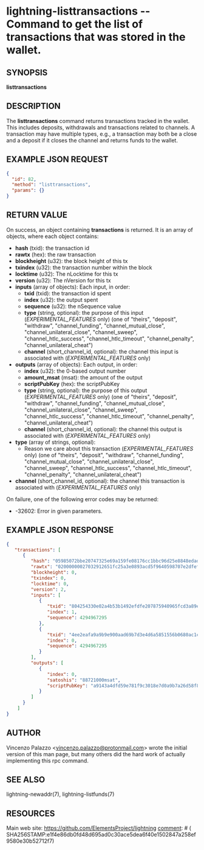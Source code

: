 lightning-listtransactions -- Command to get the list of transactions that was stored in the wallet.
============================================================

SYNOPSIS
--------

**listtransactions**

DESCRIPTION
-----------

The **listtransactions** command returns transactions tracked in the wallet. This includes deposits, withdrawals and transactions related to channels. A transaction may have multiple types, e.g., a transaction may both be a close and a deposit if it closes the channel and returns funds to the wallet.

EXAMPLE JSON REQUEST
------------
```json
{
  "id": 82,
  "method": "listtransactions",
  "params": {}
}
```

RETURN VALUE
------------

[comment]: # (GENERATE-FROM-SCHEMA-START)
On success, an object containing **transactions** is returned.  It is an array of objects, where each object contains:

- **hash** (txid): the transaction id
- **rawtx** (hex): the raw transaction
- **blockheight** (u32): the block height of this tx
- **txindex** (u32): the transaction number within the block
- **locktime** (u32): The nLocktime for this tx
- **version** (u32): The nVersion for this tx
- **inputs** (array of objects): Each input, in order:
  - **txid** (txid): the transaction id spent
  - **index** (u32): the output spent
  - **sequence** (u32): the nSequence value
  - **type** (string, optional): the purpose of this input (*EXPERIMENTAL_FEATURES* only) (one of "theirs", "deposit", "withdraw", "channel_funding", "channel_mutual_close", "channel_unilateral_close", "channel_sweep", "channel_htlc_success", "channel_htlc_timeout", "channel_penalty", "channel_unilateral_cheat")
  - **channel** (short_channel_id, optional): the channel this input is associated with (*EXPERIMENTAL_FEATURES* only)
- **outputs** (array of objects): Each output, in order:
  - **index** (u32): the 0-based output number
  - **amount\_msat** (msat): the amount of the output
  - **scriptPubKey** (hex): the scriptPubKey
  - **type** (string, optional): the purpose of this output (*EXPERIMENTAL_FEATURES* only) (one of "theirs", "deposit", "withdraw", "channel_funding", "channel_mutual_close", "channel_unilateral_close", "channel_sweep", "channel_htlc_success", "channel_htlc_timeout", "channel_penalty", "channel_unilateral_cheat")
  - **channel** (short_channel_id, optional): the channel this output is associated with (*EXPERIMENTAL_FEATURES* only)
- **type** (array of strings, optional):
  - Reason we care about this transaction (*EXPERIMENTAL_FEATURES* only) (one of "theirs", "deposit", "withdraw", "channel_funding", "channel_mutual_close", "channel_unilateral_close", "channel_sweep", "channel_htlc_success", "channel_htlc_timeout", "channel_penalty", "channel_unilateral_cheat")
- **channel** (short_channel_id, optional): the channel this transaction is associated with (*EXPERIMENTAL_FEATURES* only)

[comment]: # (GENERATE-FROM-SCHEMA-END)
  
On failure, one of the following error codes may be returned:
- -32602: Error in given parameters.

EXAMPLE JSON RESPONSE
-----
```json
{
   "transactions": [
      {
         "hash": "05985072bbe20747325e69a159fe08176cc1bbc96d25e8848edad2dddc1165d0",
         "rawtx": "02000000027032912651fc25a3e0893acd5f9640598707e2dfef92143bb5a4020e335442800100000017160014a5f48b9aa3cb8ca6cc1040c11e386745bb4dc932ffffffffd229a4b4f78638ebcac10a68b0561585a5d6e4d3b769ad0a909e9b9afaeae24e00000000171600145c83da9b685f9142016c6f5eb5f98a45cfa6f686ffffffff01915a01000000000017a9143a4dfd59e781f9c3018e7d0a9b7a26d58f8d22bf8700000000",
         "blockheight": 0,
         "txindex": 0,
         "locktime": 0,
         "version": 2,
         "inputs": [
            {
               "txid": "804254330e02a4b53b1492efdfe207875940965fcd3a89e0a325fc5126913270",
               "index": 1,
               "sequence": 4294967295
            },
            {
               "txid": "4ee2eafa9a9b9e900aad69b7d3e4d6a5851556b0680ac1caeb3886f7b4a429d2",
               "index": 0,
               "sequence": 4294967295
            }
         ],
         "outputs": [
            {
               "index": 0,
               "satoshis": "88721000msat",
               "scriptPubKey": "a9143a4dfd59e781f9c3018e7d0a9b7a26d58f8d22bf87"
            }
         ]
      }
    ]
}
```


AUTHOR
------

Vincenzo Palazzo <<vincenzo.palazzo@protonmail.com>> wrote the initial version of this man page, but many others did the hard work of actually implementing this rpc command.

SEE ALSO
--------

lightning-newaddr(7), lightning-listfunds(7)

RESOURCES
---------

Main web site: <https://github.com/ElementsProject/lightning>
[comment]: # ( SHA256STAMP:e1f4e86db0fd48d695ad0c30ace5dea6f40e1502847a258ef9580e30b52712f7)
